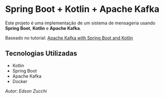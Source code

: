 # Spring Boot + Kotlin + Apache Kafka

Este projeto é uma implementação de um sistema de mensageria usando **Spring Boot**, **Kotlin** e **Apache Kafka**.

Baseado no tutorial: [Apache Kafka with Spring Boot and Kotlin](https://codersee.com/apache-kafka-with-spring-boot-and-kotlin/)

## Tecnologias Utilizadas

- Kotlin
- Spring Boot
- Apache Kafka
- Docker

*Autor: Edson Zucchi*

